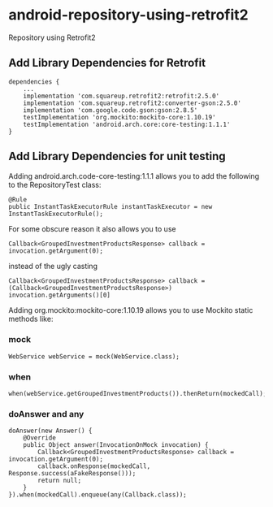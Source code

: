 # android-repository-using-retrofit2
Repository using Retrofit2

## Add Library Dependencies for Retrofit

    dependencies {
        ...
        implementation 'com.squareup.retrofit2:retrofit:2.5.0'
        implementation 'com.squareup.retrofit2:converter-gson:2.5.0'
        implementation 'com.google.code.gson:gson:2.8.5'
        testImplementation 'org.mockito:mockito-core:1.10.19'
        testImplementation 'android.arch.core:core-testing:1.1.1'
    }

## Add Library Dependencies for unit testing

Adding android.arch.code-core-testing:1.1.1 allows you to add the following to the RepositoryTest class:

    @Rule
    public InstantTaskExecutorRule instantTaskExecutor = new InstantTaskExecutorRule();

For some obscure reason it also allows you to use

    Callback<GroupedInvestmentProductsResponse> callback = invocation.getArgument(0);
    
instead of the ugly casting

    Callback<GroupedInvestmentProductsResponse> callback = (Callback<GroupedInvestmentProductsResponse>) invocation.getArguments()[0]


Adding org.mockito:mockito-core:1.10.19 allows you to use Mockito static methods like:

### mock

    WebService webService = mock(WebService.class);

### when

    when(webService.getGroupedInvestmentProducts()).thenReturn(mockedCall);

### doAnswer and any

    doAnswer(new Answer() {
        @Override
        public Object answer(InvocationOnMock invocation) {
            Callback<GroupedInvestmentProductsResponse> callback = invocation.getArgument(0);
            callback.onResponse(mockedCall, Response.success(aFakeResponse()));
            return null;
        }
    }).when(mockedCall).enqueue(any(Callback.class));

